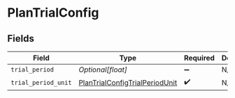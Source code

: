 # PlanTrialConfig


## Fields

| Field                                                                                   | Type                                                                                    | Required                                                                                | Description                                                                             |
| --------------------------------------------------------------------------------------- | --------------------------------------------------------------------------------------- | --------------------------------------------------------------------------------------- | --------------------------------------------------------------------------------------- |
| `trial_period`                                                                          | *Optional[float]*                                                                       | :heavy_minus_sign:                                                                      | N/A                                                                                     |
| `trial_period_unit`                                                                     | [PlanTrialConfigTrialPeriodUnit](../../models/shared/plantrialconfigtrialperiodunit.md) | :heavy_check_mark:                                                                      | N/A                                                                                     |